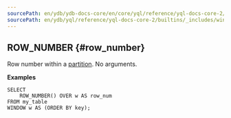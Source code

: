 ```yaml
---
sourcePath: en/ydb/ydb-docs-core/en/core/yql/reference/yql-docs-core-2/builtins/_includes/window/row_number.md
sourcePath: en/ydb/yql/reference/yql-docs-core-2/builtins/_includes/window/row_number.md
---
```


## ROW_NUMBER {#row_number}

Row number within a [partition](../../../syntax/window.md#partition). No arguments.

**Examples**
``` yql
SELECT
    ROW_NUMBER() OVER w AS row_num
FROM my_table
WINDOW w AS (ORDER BY key);
```
